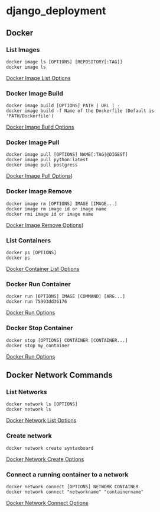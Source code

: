 # django_deployment

## Docker 

### List Images
```
docker image ls [OPTIONS] [REPOSITORY[:TAG]]
docker image ls

```
[Docker Image List Options](https://docs.docker.com/engine/reference/commandline/image_ls/)

### Docker Image Build
```
docker image build [OPTIONS] PATH | URL | -
docker image build -f Name of the Dockerfile (Default is 'PATH/Dockerfile')

```
[Docker Image Build Options](https://docs.docker.com/engine/reference/commandline/image_build/)

### Docker Image Pull
```
docker image pull [OPTIONS] NAME[:TAG|@DIGEST]
docker image pull python:latest
docker image pull postgress

```
[Docker Image Pull Options](https://docs.docker.com/engine/reference/commandline/image_pull/))

### Docker Image Remove
```
docker image rm [OPTIONS] IMAGE [IMAGE...]
docker image rm image id or image name
docker rmi image id or image name

```
[Docker Image Remove Options](https://docs.docker.com/engine/reference/commandline/image_pull/))

### List Containers
```
docker ps [OPTIONS]
docker ps

```
[Docker Container List Options](https://docs.docker.com/engine/reference/commandline/ps/)

### Docker Run Container
```
docker run [OPTIONS] IMAGE [COMMAND] [ARG...]
docker run 75993dd36176
```
[Docker Run Options](https://docs.docker.com/engine/reference/commandline/run/)

### Docker Stop Container
```
docker stop [OPTIONS] CONTAINER [CONTAINER...]
docker stop my_container

```
[Docker Run Options](https://docs.docker.com/engine/reference/commandline/stop/)

## Docker Network Commands

### List Networks
```
docker network ls [OPTIONS]
docker network ls

```
[Docker Network List Options](https://docs.docker.com/engine/reference/commandline/network_ls/)

### Create network
```
docker network create syntaxboard

```
[Docker Network Create Options](https://docs.docker.com/engine/reference/commandline/network_create/)

### Connect a running container to a network
```
docker network connect [OPTIONS] NETWORK CONTAINER
docker network connect "networkname" "containername"

```
[Docker Network Connect Options](https://docs.docker.com/engine/reference/commandline/network_connect/)



